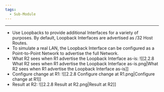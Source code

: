 ```yaml
---
tags:
  - Sub-Module
---
```


---
- Use Loopbacks to provide additional Interfaces for a variety of purposes.
  By default, Loopback Interfaces are advertised as /32 Host Routes.
- To simulate a real LAN, the Loopback Interface can be configured as a Point-to-Point Network to advertise the full Network.
- What R2 sees when R1 advertise the Loopback Interface as-is:
  ![[2.2.8 What R2 sees when R1 advertise the Loopback Interface as-is.png|What R2 sees when R1 advertise the Loopback Interface as-is]]
- Configure change at R1:
  ![[2.2.8 Configure change at R1.png|Configure change at R1]]
- Result at R2:
  ![[2.2.8 Result at R2.png|Result at R2]]